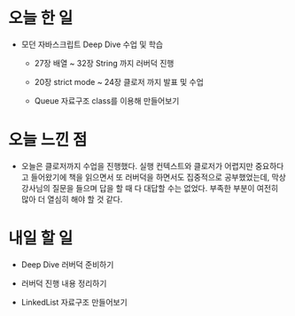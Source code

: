 # 오늘 한 일

-   모던 자바스크립트 Deep Dive 수업 및 학습

    -   27장 배열 ~ 32장 String 까지 러버덕 진행

    -   20장 strict mode ~ 24장 클로저 까지 발표 및 수업

    -   Queue 자료구조 class를 이용해 만들어보기

# 오늘 느낀 점

-   오늘은 클로저까지 수업을 진행했다. 실행 컨텍스트와 클로저가 어렵지만 중요하다고 들어왔기에 책을 읽으면서 또 러버덕을 하면서도 집중적으로 공부했었는데, 막상 강사님의 질문을 들으며 답을 할 때 다 대답할 수는 없었다. 부족한 부분이 여전히 많아 더 열심히 해야 할 것 같다.

# 내일 할 일

-   Deep Dive 러버덕 준비하기

-   러버덕 진행 내용 정리하기

-   LinkedList 자료구조 만들어보기
